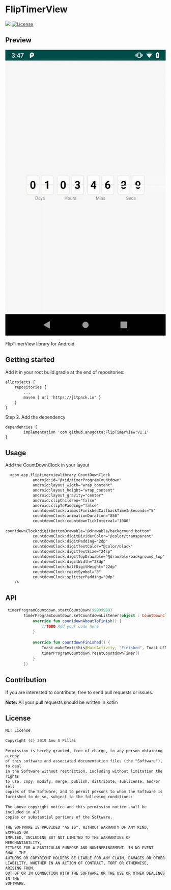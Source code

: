 # FlipTimerView
[![](https://jitpack.io/v/anugotta/FlipTimerView.svg)](https://jitpack.io/#anugotta/FlipTimerView)
[![License](http://img.shields.io/badge/license-MIT-green.svg?style=flat)]()


## Preview
 <img src="imgs/preview.gif"/>


FlipTimerView library for Android

## Getting started
Add it in your root build.gradle at the end of repositories:

	allprojects {
		repositories {
			...
			maven { url 'https://jitpack.io' }
		}
	}
Step 2. Add the dependency

	dependencies {
	        implementation 'com.github.anugotta:FlipTimerView:v1.1'
	}
  

## Usage
Add the CountDownClock in your layout

```
  <com.asp.fliptimerviewlibrary.CountDownClock
            android:id="@+id/timerProgramCountdown"
            android:layout_width="wrap_content"
            android:layout_height="wrap_content"
            android:layout_gravity="center"
            android:clipChildren="false"
            android:clipToPadding="false"
            countdownClock:almostFinishedCallbackTimeInSeconds="5"
            countdownClock:animationDuration="850"
            countdownClock:countdownTickInterval="1000"
            countdownClock:digitBottomDrawable="@drawable/background_bottom"
            countdownClock:digitDividerColor="@color/transparent"
            countdownClock:digitPadding="2dp"
            countdownClock:digitTextColor="@color/black"
            countdownClock:digitTextSize="24sp"
            countdownClock:digitTopDrawable="@drawable/background_top"
            countdownClock:digitWidth="28dp"
            countdownClock:halfDigitHeight="22dp"
            countdownClock:resetSymbol="8"
            countdownClock:splitterPadding="0dp"
    />
```

## API
```kotlin
 timerProgramCountdown.startCountDown(99999999)
        timerProgramCountdown.setCountdownListener(object : CountDownClock.CountdownCallBack {
            override fun countdownAboutToFinish() {
                //TODO Add your code here
            }

            override fun countdownFinished() {
                Toast.makeText(this@MainActivity, "Finished", Toast.LENGTH_SHORT).show()
                timerProgramCountdown.resetCountdownTimer()
            }
        })
```

## Contribution

If you are interested to contribute, free to send pull requests or issues.

**Note:** All your pull requests should be written in kotlin

## License

    MIT License

    Copyright (c) 2019 Anu S Pillai

    Permission is hereby granted, free of charge, to any person obtaining a copy
    of this software and associated documentation files (the "Software"), to deal
    in the Software without restriction, including without limitation the rights
    to use, copy, modify, merge, publish, distribute, sublicense, and/or sell
    copies of the Software, and to permit persons to whom the Software is
    furnished to do so, subject to the following conditions:

    The above copyright notice and this permission notice shall be included in all
    copies or substantial portions of the Software.

    THE SOFTWARE IS PROVIDED "AS IS", WITHOUT WARRANTY OF ANY KIND, EXPRESS OR
    IMPLIED, INCLUDING BUT NOT LIMITED TO THE WARRANTIES OF MERCHANTABILITY,
    FITNESS FOR A PARTICULAR PURPOSE AND NONINFRINGEMENT. IN NO EVENT SHALL THE
    AUTHORS OR COPYRIGHT HOLDERS BE LIABLE FOR ANY CLAIM, DAMAGES OR OTHER
    LIABILITY, WHETHER IN AN ACTION OF CONTRACT, TORT OR OTHERWISE, ARISING FROM,
    OUT OF OR IN CONNECTION WITH THE SOFTWARE OR THE USE OR OTHER DEALINGS IN THE
    SOFTWARE.

